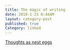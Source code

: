 ```yaml
---
title: The magic of writing
date: 2018-1-23 6:44AM
layout: category-post
published: true
Category: linked
---
```


[Thoughts as nest eggs](http://austinkleon.com/2018/01/22/thoughts-as-nest-eggs/)

